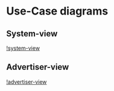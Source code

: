 Use-Case diagrams
=================

System-view
-----------
[!system-view](https://cloud.githubusercontent.com/assets/292258/19020686/3fe93b2a-88b0-11e6-8b21-c01775ce9314.png)

Advertiser-view
---------------
[!advertiser-view](https://cloud.githubusercontent.com/assets/292258/19020685/3c40fc74-88b0-11e6-8ded-ca2275f2fdb8.png)
